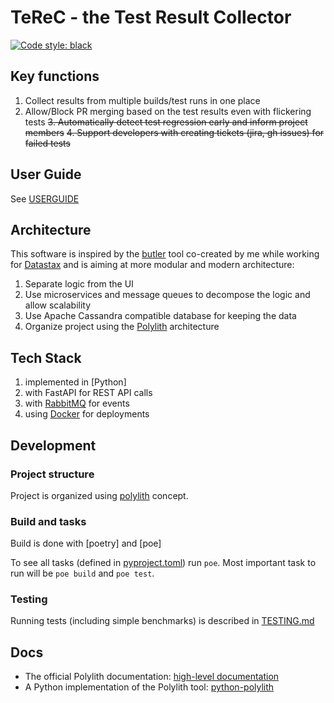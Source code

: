 # TeReC - the Test Result Collector

[![Code style: black](https://img.shields.io/badge/code%20style-black-000000.svg)](https://github.com/psf/black)

## Key functions

1. Collect results from multiple builds/test runs in one place
2. Allow/Block PR merging based on the test results even with flickering tests
~~3. Automatically detect test regression early and inform project members~~
~~4. Support developers with creating tickets (jira, gh issues) for failed tests~~

## User Guide

See [USERGUIDE](./USER_GUIDE.md)

## Architecture

This software is inspired by the [butler]() tool co-created by me while working for [Datastax]()
and is aiming at more modular and modern architecture:

1. Separate logic from the UI
2. Use microservices and message queues to decompose the logic and allow scalability
3. Use Apache Cassandra compatible database for keeping the data
4. Organize project using the [Polylith](https://polylith.gitbook.io/polylith) architecture

## Tech Stack

1. implemented in [Python]
2. with FastAPI for REST API calls
3. with [RabbitMQ]() for events
4. using [Docker]() for deployments

## Development

### Project structure

Project is organized using [polylith](https://polylith.gitbook.io/polylith) concept.

### Build and tasks

Build is done with [poetry] and [poe]

To see all tasks (defined in [pyproject.toml](./pyproject.toml)) run `poe`.
Most important task to run will be `poe build` and `poe test`.

### Testing

Running tests (including simple benchmarks) is described in [TESTING.md](./TESTING.md)

## Docs
* The official Polylith documentation: [high-level documentation](https://polylith.gitbook.io/polylith)
* A Python implementation of the Polylith tool: [python-polylith](https://github.com/DavidVujic/python-polylith)
